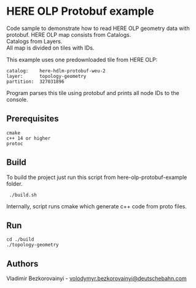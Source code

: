 # HERE OLP Protobuf example

Code sample to demonstrate how to read HERE OLP geometry data with protobuf.
HERE OLP map consists from Catalogs.<br />
Catalogs from Layers.<br />
All map is divided on tiles with IDs.<br />

This example uses one predownloaded tile from HERE OLP:
```
catalog:    here-hdlm-protobuf-weu-2
layer:      topology-geometry
partition:  327031896
```
Program parses this tile using protobuf and prints all node IDs to the console.

## Prerequisites
```
cmake
c++ 14 or higher
protoc
```

## Build
To build the project just run this script from here-olp-protobuf-example folder.
```
 ./build.sh
 ```
Internally, script runs cmake which generate c++ code from proto files.


## Run

```
cd ./build
./topology-geometry
```


## Authors
Vladimir Bezkorovainyi - volodymyr.bezkorovainyi@deutschebahn.com

